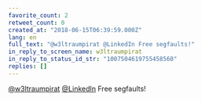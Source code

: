 ```yaml
---
favorite_count: 2
retweet_count: 0
created_at: "2018-06-15T06:39:59.000Z"
lang: en
full_text: "@w3ltraumpirat @LinkedIn Free segfaults!"
in_reply_to_screen_name: w3ltraumpirat
in_reply_to_status_id_str: "1007504619755458560"
replies: []
---
```


[@w3ltraumpirat](https://twitter.com/w3ltraumpirat)
[@LinkedIn](https://twitter.com/LinkedIn) Free segfaults!

